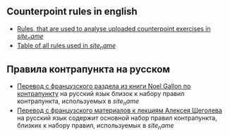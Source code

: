## Counterpoint rules in english

- <a href="docs/pdf/Counterpoint_rules.pdf" target="_blank">Rules, that are used to analyse uploaded counterpoint exercises in $site_name$</a>
- <a href='https://docs.google.com/spreadsheets/d/1Qv6xwMnbqW60VqO5ktlE2p3VyU49xr_LbBYCPUZi7Ho/edit?usp=sharing' target=_blank>Table of all rules used in $site_name$</a>

## Правила контрапункта на русском

- <a href="docs/pdf/Gallon-ru.pdf" target="_blank">Перевод с французского раздела из книги Noel Gallon по контрапункту</a> на русский язык близок к набору правил контрапункта, используемых в $site_name$
- <a href="docs/pdf/Shegolev-Counterpoint-manual.pdf" target="_blank">Перевод с французского материалов к лекциям Алексея Щеголева</a> на русский язык содержит основной набор правил контрапункта, близких к набору правил, используемых в $site_name$
